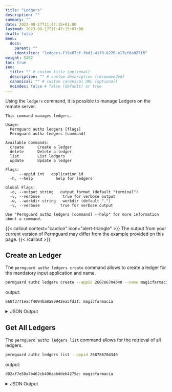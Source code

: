 ```yaml
---
title: "Ledgers"
description: ""
summary: ""
date: 2023-08-17T11:47:15+01:00
lastmod: 2023-08-17T11:47:15+01:00
draft: false
menu:
  docs:
    parent: ""
    identifier: "ledgers-f19c07cf-fbd1-41f0-8220-b17ef0a027f6"
weight: 5202
toc: true
seo:
  title: "" # custom title (optional)
  description: "" # custom description (recommended)
  canonical: "" # custom canonical URL (optional)
  noindex: false # false (default) or true
---
```

Using the `ledgers` command, it is possible to manage Ledgers on the remote server.

```text
This command manages ledgers.

Usage:
  Permguard authz ledgers [flags]
  Permguard authz ledgers [command]

Available Commands:
  create      Create a ledger
  delete      Delete a ledger
  list        List ledgers
  update      Update a ledger

Flags:
      --appid int   application id
  -h, --help          help for ledgers

Global Flags:
  -o, --output string   output format (default "terminal")
  -v, --verbose          true for verbose output
  -w, --workdir string   workdir (default ".")
  -v, --verbose         true for verbose output

Use "Permguard authz ledgers [command] --help" for more information about a command.
```

{{< callout context="caution" icon="alert-triangle" >}}
The output from your current version of Permguard may differ from the example provided on this page.
{{< /callout >}}

## Create an Ledger

The `permguard authz ledgers create` command allows to create a ledger for the mandatory input application and name.

```bash
permguard authz ledgers create --appid 268786704340 --name magicfarmacia
```

output:

```bash
668f3771eacf4094ba8a80942ea5fd3f: magicfarmacia
```

<details>
  <summary>
    JSON Output
  </summary>

```bash
permguard authz ledgers create --appid 268786704340 --name magicfarmacia --output json
```

output:

```json
{
  "ledgers": [
    {
      "ledger_id": "668f3771eacf4094ba8a80942ea5fd3f",
      "created_at": "2024-08-25T14:50:38.003Z",
      "updated_at": "2024-08-25T14:50:38.003Z",
      "application_id": 268786704340,
      "name": "magicfarmacia"
    }
  ]
}
```

</details>

## Get All Ledgers

The `permguard authz ledgers list` command allows for the retrieval of all ledgers.

```bash
permguard authz ledgers list --appid 268786704340
```

output:

```bash
d02af7e50a7b462cb496aa6ddeb4275e: magicfarmacia
```

<details>
  <summary>
    JSON Output
  </summary>

```bash
permguard authz ledgers list --appid 268786704340 --output json
```

output:

```json
{
  "ledgers": [
    {
      "ledger_id": "d02af7e50a7b462cb496aa6ddeb4275e",
      "created_at": "2024-12-25T08:49:14.467Z",
      "updated_at": "2024-12-25T08:49:14.467Z",
      "application_id": 727373447775,
      "name": "727373447775",
      "kind": "policy",
      "ref": "0000000000000000000000000000000000000000000000000000000000000000"
    }
  ]
}
```

</details>
